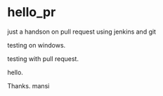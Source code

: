 # hello_pr

just a handson on pull request using jenkins and git

testing on windows.

testing with pull request.

hello.

Thanks.
mansi
